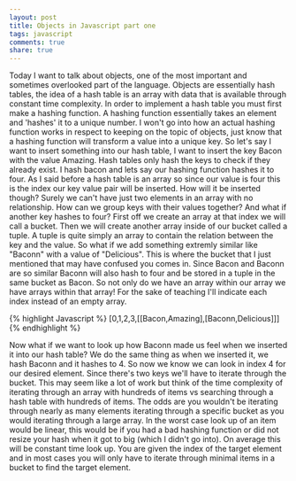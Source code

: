 ```yaml
---
layout: post
title: Objects in Javascript part one
tags: javascript
comments: true
share: true
---
```


Today I want to talk about objects, one of the most important and sometimes overlooked part of the language. Objects are essentially hash tables, the idea of a hash table is an array with data that is available through constant time complexity. In order to implement a hash table you must first make a hashing function. A hashing function essentially takes an element and 'hashes' it to a unique number. I won't go into how an actual hashing function works in respect to keeping on the topic of objects, just know that a hashing function will transform a value into a unique key. So let's say I want to insert something into our hash table, I want to insert the key Bacon with the value Amazing. Hash tables only hash the keys to check if they already exist. I hash bacon and lets say our hashing function hashes it to four. As I said before a hash table is an array so since our value is four this is the index our key value pair will be inserted. How will it be inserted though? Surely we can't have just two elements in an array with no relationship. How can we group keys with their values together? And what if another key hashes to four? First off we create an array at that index we will call a bucket. Then we will create another array inside of our bucket called a tuple. A tuple is quite simply an array to contain the relation between the key and the value. So what if we add something extremly similar like "Baconn" with a value of "Delicious". This is where the bucket that I just mentioned that may have confused you comes in. Since Bacon and Baconn are so similar Baconn will also hash to four and be stored in a tuple in the same bucket as Bacon. So not only do we have an array within our array we have arrays within that array! For the sake of teaching I'll indicate each index instead of an empty array.

{% highlight Javascript %}
[0,1,2,3,[[Bacon,Amazing],[Baconn,Delicious]]]
{% endhighlight %}

Now what if we want to look up how Baconn made us feel when we inserted it into our hash table?
We do the same thing as when we inserted it, we hash Baconn and it hashes to 4. So now we know we can look in index 4 for our desired element. Since there's two keys we'll have to iterate through the bucket. This may seem like a lot of work but think of the time complexity of iterating through an array with hundreds of items vs searching through a hash table with hundreds of items. The odds are you wouldn't be iterating through nearly as many elements iterating through a specific bucket as you would iterating through a large array. In the worst case look up of an item would be linear, this would be if you had a bad hashing function or did not resize your hash when it got to big (which I didn't go into). On average this will be constant time look up. You are given the index of the target element and in most cases you will only have to iterate through minimal items in a bucket to find the target element.